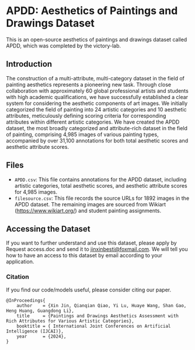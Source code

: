 # APDD: Aesthetics of Paintings and Drawings Dataset

This is an open-source aesthetics of paintings and drawings dataset called APDD, which was completed by the victory-lab.

## Introduction

The construction of a multi-attribute, multi-category dataset in the field of painting aesthetics represents a pioneering new task. Through close collaboration with approximately 60 global professional artists and students with high academic qualifications, we have successfully established a clear system for considering the aesthetic components of art images. We initially categorized the field of painting into 24 artistic categories and 10 aesthetic attributes, meticulously defining scoring criteria for corresponding attributes within different artistic categories. We have created the APDD dataset, the most broadly categorized and attribute-rich dataset in the field of painting, comprising 4,985 images of various painting types, accompanied by over 31,100 annotations for both total aesthetic scores and aesthetic attribute scores.

## Files

- `APDD.csv`: This file contains annotations for the APDD dataset, including artistic categories, total aesthetic scores, and aesthetic attribute scores for 4,985 images.
- `filesource.csv`: This file records the source URLs for 1892 images in the APDD dataset. The remaining images are sourced from Wikiart (https://www.wikiart.org/) and student painting assignments.


## Accessing the Dataset

If you want to further understand and use this dataset, please apply by Request access.doc and send it to jinxinbesti@foxmail.com. We will tell you how to have an access to this dataset by email according to your application.

### Citation
If you find our code/models useful, please consider citing our paper.
```
@InProceedings{
    author    = {Xin Jin, Qianqian Qiao, Yi Lu, Huaye Wang, Shan Gao, Heng Huang, Guangdong Li},
    title     = {Paintings and Drawings Aesthetics Assessment with Rich Attributes for Various Artistic Categories},
    booktitle = { International Joint Conferences on Artificial Intelligence (IJCAI)},
    year      = {2024},
}
```
